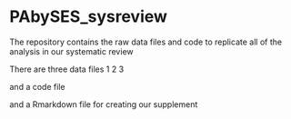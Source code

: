 # PAbySES_sysreview
The repository contains the raw data files and code to replicate all of the analysis in our systematic review

There are three data files
1
2
3

and a code file

and a Rmarkdown file for creating our supplement


